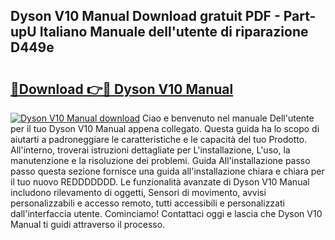 ## Dyson V10 Manual Download gratuit PDF - Part-upU Italiano Manuale dell'utente di riparazione D449e

# <h2><a href="http://dfaqu0.blite.top/?on=Dyson+V10+Manual">🔗Download 👉🔴 Dyson V10 Manual</a></h2>

[![Dyson V10 Manual download](https://i.imgur.com/lujVjoI.png)](http://dfaqu0.blite.top/?on=Dyson+V10+Manual)
Ciao e benvenuto nel manuale Dell'utente per il tuo Dyson V10 Manual appena collegato. Questa guida ha lo scopo di aiutarti a padroneggiare le caratteristiche e le capacità del tuo Prodotto. All'interno, troverai istruzioni dettagliate per L'installazione, L'uso, la manutenzione e la risoluzione dei problemi. Guida All'installazione passo passo questa sezione fornisce una guida all'installazione chiara e chiara per il tuo nuovo REDDDDDDD. Le funzionalità avanzate di Dyson V10 Manual includono rilevamento di oggetti, Sensori di movimento, avvisi personalizzabili e accesso remoto, tutti accessibili e personalizzati dall'interfaccia utente. Cominciamo! Contattaci oggi e lascia che Dyson V10 Manual ti guidi attraverso il processo.
